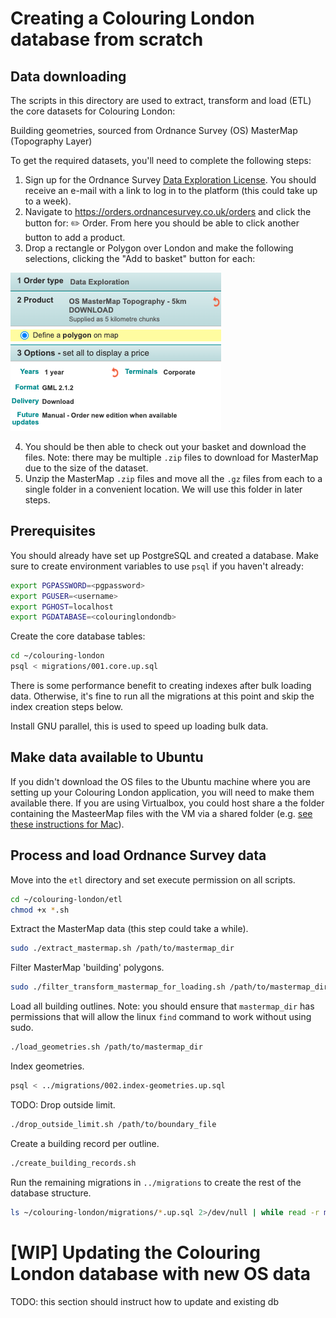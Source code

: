 # Creating a Colouring London database from scratch

## Data downloading

The scripts in this directory are used to extract, transform and load (ETL) the core datasets
for Colouring London:

Building geometries, sourced from Ordnance Survey (OS) MasterMap (Topography Layer)

To get the required datasets, you'll need to complete the following steps:

1. Sign up for the Ordnance Survey [Data Exploration License](https://www.ordnancesurvey.co.uk/business-government/licensing-agreements/data-exploration-sign-up). You should receive an e-mail with a link to log in to the platform (this could take  up to a week).
2. Navigate to https://orders.ordnancesurvey.co.uk/orders and click the button for: ✏️ Order. From here you should be able to click another button to add a product.
3. Drop a rectangle or Polygon over London and make the following selections, clicking the "Add to basket" button for each:

![](screenshot/MasterMap.png)
<p></p>

4. You should be then able to check out your basket and download the files. Note: there may be multiple `.zip` files to download for MasterMap due to the size of the dataset.
6. Unzip the MasterMap `.zip` files and move all the `.gz` files from each to a single folder in a convenient location. We will use this folder in later steps.

## Prerequisites

You should already have set up PostgreSQL and created a database. Make sure to create environment variables to use `psql` if you haven't already:

```bash
export PGPASSWORD=<pgpassword>
export PGUSER=<username>
export PGHOST=localhost
export PGDATABASE=<colouringlondondb>
```

Create the core database tables:

```bash
cd ~/colouring-london
psql < migrations/001.core.up.sql
```

There is some performance benefit to creating indexes after bulk loading data.
Otherwise, it's fine to run all the migrations at this point and skip the index
creation steps below.

Install GNU parallel, this is used to speed up loading bulk data.

## Make data available to Ubuntu

If you didn't download the OS files to the Ubuntu machine where you are setting up your Colouring London application, you will need to make them available there. If you are using Virtualbox, you could host share a the folder containing the MasteerMap files with the VM via a shared folder (e.g. [see these instructions for Mac](https://medium.com/macoclock/share-folder-between-macos-and-ubuntu-4ce84fb5c1ad)).

## Process and load Ordnance Survey data

Move into the `etl` directory and set execute permission on all scripts.

```bash
cd ~/colouring-london/etl
chmod +x *.sh
```

Extract the MasterMap data (this step could take a while).

```bash
sudo ./extract_mastermap.sh /path/to/mastermap_dir
```

<!-- Note: I removed sudo here before because I addd the chmod +x above - now have had to re-add it, unsure why/ what changed -->

<!-- Didn't throw an error - did Ctrl-C after an hour, so I then ran: `sudo rm ~/map_data/*.gml` -->

Filter MasterMap 'building' polygons.

```bash
sudo ./filter_transform_mastermap_for_loading.sh /path/to/mastermap_dir
```

<!-- Didn't throw an error - did Ctrl-C after a miniute -->

Load all building outlines. Note: you should ensure that `mastermap_dir` has permissions that will allow the linux `find` command to work without using sudo.

```bash
./load_geometries.sh /path/to/mastermap_dir
```

Index geometries.

```bash
psql < ../migrations/002.index-geometries.up.sql
```

TODO: Drop outside limit.

<!-- But what is the boundary file? -->

```bash
./drop_outside_limit.sh /path/to/boundary_file
````

Create a building record per outline.

```bash
./create_building_records.sh
```

Run the remaining migrations in `../migrations` to create the rest of the database structure.

```bash
ls ~/colouring-london/migrations/*.up.sql 2>/dev/null | while read -r migration; do psql < $migration; done;
```

# [WIP] Updating the Colouring London database with new OS data

TODO: this section should instruct how to update and existing db